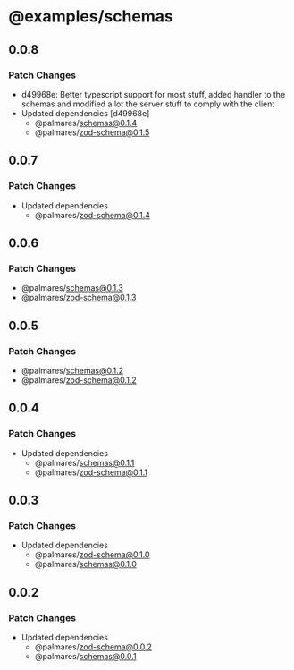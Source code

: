 # @examples/schemas

## 0.0.8

### Patch Changes

- d49968e: Better typescript support for most stuff, added handler to the schemas and modified a lot the server stuff to comply with the client
- Updated dependencies [d49968e]
  - @palmares/schemas@0.1.4
  - @palmares/zod-schema@0.1.5

## 0.0.7

### Patch Changes

- Updated dependencies
  - @palmares/zod-schema@0.1.4

## 0.0.6

### Patch Changes

- @palmares/schemas@0.1.3
- @palmares/zod-schema@0.1.3

## 0.0.5

### Patch Changes

- @palmares/schemas@0.1.2
- @palmares/zod-schema@0.1.2

## 0.0.4

### Patch Changes

- Updated dependencies
  - @palmares/schemas@0.1.1
  - @palmares/zod-schema@0.1.1

## 0.0.3

### Patch Changes

- Updated dependencies
  - @palmares/zod-schema@0.1.0
  - @palmares/schemas@0.1.0

## 0.0.2

### Patch Changes

- Updated dependencies
  - @palmares/zod-schema@0.0.2
  - @palmares/schemas@0.0.1
